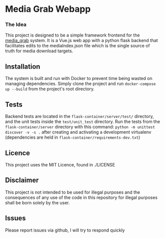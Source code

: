 Media Grab Webapp
========

### The Idea ###

This project is designed to be a simple framework frontend for the [media_grab](https://github.com/tomconnolly94/media_grab) system. It is a Vue.js web app with a python flask backend that facilitates edits to the mediaIndex.json file which is the single source of truth for media download targets.

## Installation

The system is built and run with Docker to prevent time being wasted on managing dependencies. Simply clone the project and run `docker-compose up --build` from the project's root directory.

## Tests

Backend tests are located in the `flask-container/server/test/` directory, and the unit tests inside the `test/unit_test` directory. Run the tests from the `flask-container/server` directory with this command: `python -m unittest discover -v -s .` after creating and activating a development virtualenv (dependencies are held in `flask-container/requirements-dev.txt`)

## Licence

This project uses the MIT Licence, found in ./LICENSE

## Disclaimer

This project is not intended to be used for illegal purposes and the consequences of any use of the code in this repository for illegal purposes shall be born solely by the user.

## Issues

Please report issues via github, I will try to respond quickly